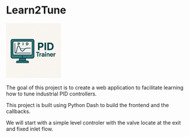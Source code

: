 # Learn2Tune

<img src='https://github.com/Tiago-Vitali/Learn2Tune/blob/main/Logo1.png' width="150">

The goal of this project is to create a web application to facilitate learning how to tune industrial PID controllers.

This project is built using Python Dash to build the frontend and the callbacks.

We will start with a simple level controler with the valve locate at the exit and fixed inlet flow.
